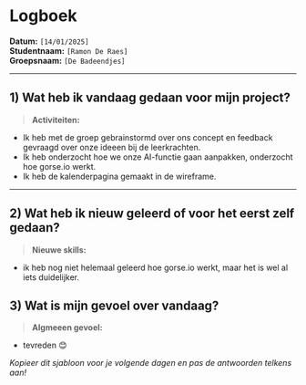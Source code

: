 # Logboek

**Datum:** `[14/01/2025]`  
**Studentnaam:** `[Ramon De Raes]`  
**Groepsnaam:** `[De Badeendjes]`

---

## 1) Wat heb ik vandaag gedaan voor mijn project?

> **Activiteiten:**

- Ik heb met de groep gebrainstormd over ons concept en feedback gevraagd over onze ideeen bij de leerkrachten.
- Ik heb onderzocht hoe we onze AI-functie gaan aanpakken, onderzocht hoe gorse.io werkt.
- Ik heb de kalenderpagina gemaakt in de wireframe.

---

## 2) Wat heb ik nieuw geleerd of voor het eerst zelf gedaan?

> **Nieuwe skills:**

- ik heb nog niet helemaal geleerd hoe gorse.io werkt, maar het is wel al iets duidelijker.

## 3) Wat is mijn gevoel over vandaag?

> **Algmeeen gevoel:**
- tevreden 😊

_Kopieer dit sjabloon voor je volgende dagen en pas de antwoorden telkens aan!_
